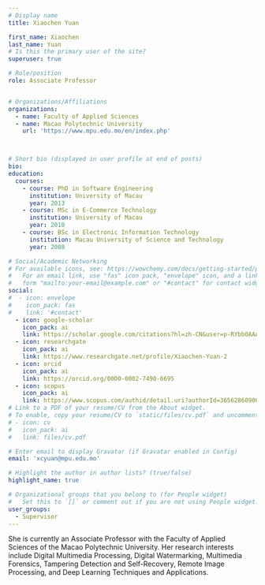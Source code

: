 ```yaml
---
# Display name
title: Xiaochen Yuan

first_name: Xiaochen
last_name: Yuan
# Is this the primary user of the site?
superuser: true

# Role/position
role: Associate Professor


# Organizations/Affiliations
organizations:
  - name: Faculty of Applied Sciences
  - name: Macao Polytechnic University 
    url: 'https://www.mpu.edu.mo/en/index.php'



# Short bio (displayed in user profile at end of posts)
bio:
education:
  courses:
    - course: PhD in Software Engineering
      institution: University of Macau
      year: 2013
    - course: MSc in E-Commerce Technology
      institution: University of Macau
      year: 2010
    - course: BSc in Electronic Information Technology
      institution: Macau University of Science and Technology
      year: 2008

# Social/Academic Networking
# For available icons, see: https://wowchemy.com/docs/getting-started/page-builder/#icons
#   For an email link, use "fas" icon pack, "envelope" icon, and a link in the
#   form "mailto:your-email@example.com" or "#contact" for contact widget.
social:
#  - icon: envelope
#    icon_pack: fas
#    link: '#contact'
  - icon: google-scholar
    icon_pack: ai
    link: https://scholar.google.com/citations?hl=zh-CN&user=p-RYbb0AAAAJ
  - icon: researchgate
    icon_pack: ai
    link: https://www.researchgate.net/profile/Xiaochen-Yuan-2
  - icon: orcid
    icon_pack: ai
    link: https://orcid.org/0000-0002-7490-6695
  - icon: scopus
    icon_pack: ai
    link: https://www.scopus.com/authid/detail.uri?authorId=36562860900
# Link to a PDF of your resume/CV from the About widget.
# To enable, copy your resume/CV to `static/files/cv.pdf` and uncomment the lines below.
# - icon: cv
#   icon_pack: ai
#   link: files/cv.pdf

# Enter email to display Gravatar (if Gravatar enabled in Config)
email: 'xcyuan@mpu.edu.mo'

# Highlight the author in author lists? (true/false)
highlight_name: true

# Organizational groups that you belong to (for People widget)
#   Set this to `[]` or comment out if you are not using People widget.
user_groups:
  - Supervisor
---
```


She is currently an Associate Professor with the Faculty of Applied Sciences of the Macao Polytechnic University. Her research interests include Digital Multimedia Processing, Digital Watermarking, Multimedia Forensics, Tampering Detection and Self-Recovery, Remote Image Processing, and Deep Learning Techniques and Applications.
